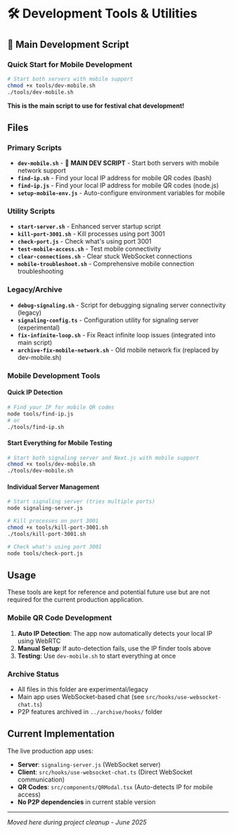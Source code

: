 # 🛠️ Development Tools & Utilities

## 🚀 Main Development Script

### **Quick Start for Mobile Development**
```bash
# Start both servers with mobile support
chmod +x tools/dev-mobile.sh
./tools/dev-mobile.sh
```

**This is the main script to use for festival chat development!**

## Files

### **Primary Scripts**
- **`dev-mobile.sh`** - 🌟 **MAIN DEV SCRIPT** - Start both servers with mobile network support
- **`find-ip.sh`** - Find your local IP address for mobile QR codes (bash)
- **`find-ip.js`** - Find your local IP address for mobile QR codes (node.js)
- **`setup-mobile-env.js`** - Auto-configure environment variables for mobile

### **Utility Scripts**
- **`start-server.sh`** - Enhanced server startup script
- **`kill-port-3001.sh`** - Kill processes using port 3001
- **`check-port.js`** - Check what's using port 3001
- **`test-mobile-access.sh`** - Test mobile connectivity
- **`clear-connections.sh`** - Clear stuck WebSocket connections
- **`mobile-troubleshoot.sh`** - Comprehensive mobile connection troubleshooting

### **Legacy/Archive**
- **`debug-signaling.sh`** - Script for debugging signaling server connectivity (legacy)
- **`signaling-config.ts`** - Configuration utility for signaling server (experimental)
- **`fix-infinite-loop.sh`** - Fix React infinite loop issues (integrated into main script)
- **`archive-fix-mobile-network.sh`** - Old mobile network fix (replaced by dev-mobile.sh)

### Mobile Development Tools

#### Quick IP Detection
```bash
# Find your IP for mobile QR codes
node tools/find-ip.js
# or
./tools/find-ip.sh
```

#### Start Everything for Mobile Testing
```bash
# Start both signaling server and Next.js with mobile support
chmod +x tools/dev-mobile.sh
./tools/dev-mobile.sh
```

#### Individual Server Management
```bash
# Start signaling server (tries multiple ports)
node signaling-server.js

# Kill processes on port 3001
chmod +x tools/kill-port-3001.sh
./tools/kill-port-3001.sh

# Check what's using port 3001
node tools/check-port.js
```

## Usage

These tools are kept for reference and potential future use but are not required for the current production application.

### Mobile QR Code Development

1. **Auto IP Detection**: The app now automatically detects your local IP using WebRTC
2. **Manual Setup**: If auto-detection fails, use the IP finder tools above
3. **Testing**: Use `dev-mobile.sh` to start everything at once

### Archive Status
- All files in this folder are experimental/legacy
- Main app uses WebSocket-based chat (see `src/hooks/use-websocket-chat.ts`)
- P2P features archived in `../archive/hooks/` folder

## Current Implementation

The live production app uses:
- **Server**: `signaling-server.js` (WebSocket server)
- **Client**: `src/hooks/use-websocket-chat.ts` (Direct WebSocket communication)
- **QR Codes**: `src/components/QRModal.tsx` (Auto-detects IP for mobile access)
- **No P2P dependencies** in current stable version

---
*Moved here during project cleanup - June 2025*
